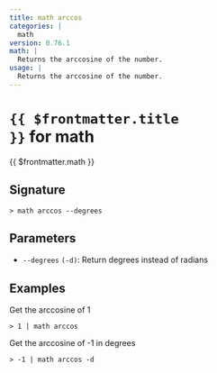 ```yaml
---
title: math arccos
categories: |
  math
version: 0.76.1
math: |
  Returns the arccosine of the number.
usage: |
  Returns the arccosine of the number.
---
```


# <code>{{ $frontmatter.title }}</code> for math

<div class='command-title'>{{ $frontmatter.math }}</div>

## Signature

```> math arccos --degrees```

## Parameters

 -  `--degrees` `(-d)`: Return degrees instead of radians

## Examples

Get the arccosine of 1
```shell
> 1 | math arccos
```

Get the arccosine of -1 in degrees
```shell
> -1 | math arccos -d
```
